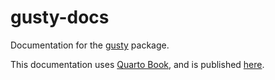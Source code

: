 # gusty-docs

Documentation for the [gusty](https://github.com/pipeline-tools/gusty) package.

This documentation uses [Quarto Book](https://quarto.org/docs/books/), and is published [here](https://pipeline-tools.github.io/gusty-docs/).
